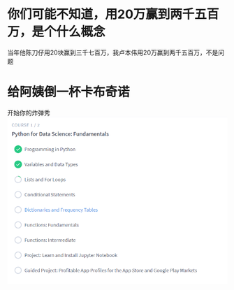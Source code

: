 # 你们可能不知道，用20万赢到两千五百万，是个什么概念
当年他陈刀仔用20块赢到三千七百万，我卢本伟用20万赢到两千五百万，不是问题
# 给阿姨倒一杯卡布奇诺
开始你的炸弹秀
![](https://github.com/ophwsjtu18/ohw19f/blob/master/student/czl/TIM%E6%88%AA%E5%9B%BE20191016175540.png)
